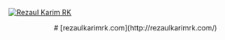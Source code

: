 [![Rezaul Karim RK](https://i.ibb.co/W0qySzQ/git-poster.jpg)](http://rezaulkarimrk.com/)


<p align="center">
# [rezaulkarimrk.com](http://rezaulkarimrk.com/)
</p>
